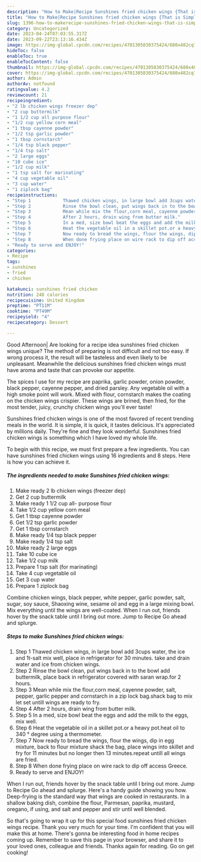 ```yaml
---
description: "How to Make|Recipe Sunshines fried chicken wings {That is Simple"
title: "How to Make|Recipe Sunshines fried chicken wings {That is Simple"
slug: 1396-how-to-makerecipe-sunshines-fried-chicken-wings-that-is-simple
category: Uncategorized
date: 2023-04-24T07:03:55.317Z
date: 2023-09-22T23:13:16.434Z
image: https://img-global.cpcdn.com/recipes/4701305830375424/680x482cq70/sunshines-fried-chicken-wings-recipe-main-photo.jpg
hideToc: false
enableToc: true
enableTocContent: false
thumbnail: https://img-global.cpcdn.com/recipes/4701305830375424/680x482cq70/sunshines-fried-chicken-wings-recipe-main-photo.jpg
cover: https://img-global.cpcdn.com/recipes/4701305830375424/680x482cq70/sunshines-fried-chicken-wings-recipe-main-photo.jpg
author: Admin
authorAv: notfound
ratingvalue: 4.2
reviewcount: 21
recipeingredient:
- "2 lb chicken wings freezer dep"
- "2 cup buttermilk"
- "1 1/2 cup all purpose flour"
- "1/2 cup yellow corn meal"
- "1 tbsp cayenne powder"
- "1/2 tsp garlic powder"
- "1 tbsp cornstarch"
- "1/4 tsp black pepper"
- "1/4 tsp salt"
- "2 large eggs"
- "10 cube ice"
- "1/2 cup milk"
- "1 tsp salt for marinating"
- "4 cup vegetable oil"
- "3 cup water"
- "1 ziplock bag"
recipeinstructions:
- "Step 1            Thawed chicken wings, in large bowl add 3cups water, the ice and 1t-salt mix well, place in refrigerator for 30 minutes. take and drain water and ice from chicken wings."
- "Step 2            Rinse the bowl clean, put wings back in to the bowl add buttermilk, place back in refrigerator covered with saran wrap.for 2 hours."
- "Step 3            Mean while mix the flour,corn meal, cayenne powder, salt, pepper, garlic pepper and cornstarch in a zip lock bag.shack bag to mix let set untill wings are ready to fry."
- "Step 4            After 2 hours, drain wing from butter milk."
- "Step 5            In a med, size bowl beat the eggs and add the milk to the eggs, mix well."
- "Step 6            Heat the vegetable oil in a skillet pot.or a heavy pot.heat oil to 340 ° degree using a thermometer."
- "Step 7            Now ready to bread the wings, flour the wings, dip in egg mixture, back to flour mixture shack the bag, place wings into skillet and fry for 11 minutes but no longer then 13 minutes.repeat untill all wings are fried."
- "Step 8            When done frying place on wire rack to dip off access Greece."
- "Ready to serve and ENJOY!"
categories:
- Recipe
tags:
- sunshines
- fried
- chicken

katakunci: sunshines fried chicken 
nutrition: 248 calories
recipecuisine: United Kingdom
preptime: "PT11M"
cooktime: "PT49M"
recipeyield: "4"
recipecategory: Dessert

---
```



Good Afternoon| Are looking for a recipe idea sunshines fried chicken wings unique? The method of preparing is not difficult and not too easy. If wrong process it, the result will be tasteless and even likely to be unpleasant. Meanwhile the delicious sunshines fried chicken wings must have aroma and taste that can provoke our appetite.





The spices I use for my recipe are paprika, garlic powder, onion powder, black pepper, cayenne pepper, and dried parsley. Any vegetable oil with a high smoke point will work. Mixed with flour, cornstarch makes the coating on the chicken wings crispier. These wings are brined, then fried, for the most tender, juicy, crunchy chicken wings you&#39;ll ever taste!

Sunshines fried chicken wings is one of the most favored of recent trending meals in the world. It is simple, it is quick, it tastes delicious. It's appreciated by millions daily. They're fine and they look wonderful. Sunshines fried chicken wings is something which I have loved my whole life.


To begin with this recipe, we must first prepare a few ingredients. You can have sunshines fried chicken wings using 16 ingredients and 8 steps. Here is how you can achieve it.

<!--inarticleads1-->

##### The ingredients needed to make Sunshines fried chicken wings:

1. Make ready 2 lb chicken wings (freezer dep)
1. Get 2 cup buttermilk
1. Make ready 1 1/2 cup all- purpose flour
1. Take 1/2 cup yellow corn meal
1. Get 1 tbsp cayenne powder
1. Get 1/2 tsp garlic powder
1. Get 1 tbsp cornstarch
1. Make ready 1/4 tsp black pepper
1. Make ready 1/4 tsp salt
1. Make ready 2 large eggs
1. Take 10 cube ice
1. Take 1/2 cup milk
1. Prepare 1 tsp salt (for marinating)
1. Take 4 cup vegetable oil
1. Get 3 cup water
1. Prepare 1 ziplock bag


Combine chicken wings, black pepper, white pepper, garlic powder, salt, sugar, soy sauce, Shaoxing wine, sesame oil and egg in a large mixing bowl. Mix everything until the wings are well-coated. When I run out, friends hover by the snack table until I bring out more. Jump to Recipe Go ahead and splurge. 

<!--inarticleads2-->

##### Steps to make Sunshines fried chicken wings:

1. Step 1            Thawed chicken wings, in large bowl add 3cups water, the ice and 1t-salt mix well, place in refrigerator for 30 minutes. take and drain water and ice from chicken wings.
1. Step 2            Rinse the bowl clean, put wings back in to the bowl add buttermilk, place back in refrigerator covered with saran wrap.for 2 hours.
1. Step 3            Mean while mix the flour,corn meal, cayenne powder, salt, pepper, garlic pepper and cornstarch in a zip lock bag.shack bag to mix let set untill wings are ready to fry.
1. Step 4            After 2 hours, drain wing from butter milk.
1. Step 5            In a med, size bowl beat the eggs and add the milk to the eggs, mix well.
1. Step 6            Heat the vegetable oil in a skillet pot.or a heavy pot.heat oil to 340 ° degree using a thermometer.
1. Step 7            Now ready to bread the wings, flour the wings, dip in egg mixture, back to flour mixture shack the bag, place wings into skillet and fry for 11 minutes but no longer then 13 minutes.repeat untill all wings are fried.
1. Step 8            When done frying place on wire rack to dip off access Greece.
1. Ready to serve and ENJOY!

When I run out, friends hover by the snack table until I bring out more. Jump to Recipe Go ahead and splurge. Here&#39;s a handy guide showing you how. Deep-frying is the standard way that wings are cooked in restaurants. In a shallow baking dish, combine the flour, Parmesan, paprika, mustard, oregano, if using, and salt and pepper and stir until well blended. 

So that's going to wrap it up for this special food sunshines fried chicken wings recipe. Thank you very much for your time. I'm confident that you will make this at home. There's gonna be interesting food in home recipes coming up. Remember to save this page in your browser, and share it to your loved ones, colleague and friends. Thanks again for reading. Go on get cooking!

